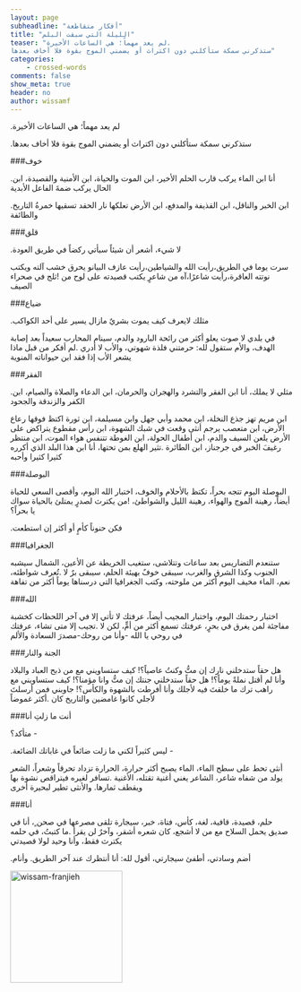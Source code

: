 ```yaml
---
layout: page
subheadline: "أفكار متقاطعة"
title: "الليلة التي سبقت البلم"
teaser: "لم يعد مهماً؛ هي الساعات الأخيرة.
ستذكرني سمكة ستأكلني دون اكتراث أو يضمني الموج بقوة فلا أخاف بعدها"
categories:
    - crossed-words
comments: false
show_meta: true
header: no
author: wissamf
---
```

.لم يعد مهماً؛ هي الساعات الأخيرة

.ستذكرني سمكة ستأكلني دون اكتراث أو يضمني الموج بقوة فلا أخاف بعدها

###خوف

.أنا ابن الماء يركب قارب الحلم الأخير، ابن الموت والحياة، ابن الأمنية والقصيدة، ابن الحال يركب ضمةَ الفاعل الأبدية

.ابن الخبر والناقل، ابن القذيفة والمدفع، ابن الأرض تعلكها نار الحقد تسقيها خمرةُ التاريخ والطائفة

###قلق

.لا شيء، أشعر أن شيئاً سيأتي ركضاً في طريق العودة

سرت يوما في الطريق،رأيت الله والشياطين،رأيت عازف البيانو يحرق خشب آلته ويكتب نوتته العاقرة،رأيت شاعرًا،آه من شاعرٍ يكتب قصيدته على لوح من !ثلج في صحراء الصيف

###ضياع

.مثلك لايعرف كيف يموت بشريٌ مازال يسير على أحد الكواكب

في بلدي لا صوت يعلو أكثر من رائحة البارود والدم، سينام المحارب سعيداً بعد إصابة الهدف، والأم ستقول لله: حرمتني فلذة شهوتي، والأب لا أدري .لم أفكر من قبل ماذا يشعر الأب إذا فقد ابن حيواناته المنوية

###الفقر

.مثلي لا يملك، أنا ابن الفقر والتشرد والهجران والحرمان، ابن الدعاء والصلاة والصيام، ابن الكفر والزندقة والجحود

 ابن مريم تهز جذع النخلة، ابن محمد وأبي جهل وابن مسيلمة، ابن ثورة اكتظ فوقها رعاع الأرض، ابن متعصب يرجم أنثى وقعت في شبك الشهوة، ابن رأس مقطوع يتراكض على الأرض يلعن السيف والدم، ابن أطفال الحولة، ابن الغوطة تتنفس هواء الموت، ابن منتظر رغيفَ الخبر في جرجناز، ابن الطائرة .تثير الهلع بمن تحتها، أنا ابن هذا البلد الذي أكرره كثيرا كثيرا وأحبه

###البوصلة

البوصلة اليوم تتجه بحراً، تكتظ بالأحلام والخوف، اختبار الله اليوم، وأقصى السعي للحياة أيضاً، رهينة الموج والهواء، رهينة الليل والشواطئ، !من يكترث لصدرٍ يمتلئ بالحياة سواك يا بحراً؟

.فكن حنوناً كأمٍ أو أكثر إن استطعت

###الجغرافيا

ستنعدم التضاريس بعد ساعات وتتلاشى، ستغيب الخريطة عن الأعين، الشمال سيشبه الجنوب وكذا الشرق والغرب، سيبقى خوفٌ بهيئة الحلم، سيبقى برٌ لا .تُعرف شواطئه، نعم، الماء مخيف اليوم أكثر من ملوحته، وكتب الجغرافيا التي درسناها يوماً أكثر من تفاهة

###الله

اختبار رحمتك اليوم، واختبار المجيب أيضاً، عرفتك لا تأتي إلا في آخر اللحظات كخشبة مفاجئة لمن يغرق في بحرٍ، عرفتك تسمع أكثر من أمٍّ، لكن لا .تجيب إلا متى تشاء، عرفتك في روحي يا الله -وأنا من روحك-مصدرَ السعادة والألم

###الجنة والنار

هل حقاً ستدخلني نارك إن متُّ وكنتُ عاصياً؟! كيف ستساويني مع من ذبح العباد والبلاد وأنا لم أقتل نملةً يوماً؟! هل حقاً ستدخلني جنتك إن متُّ وانا مؤمنا؟! كيف ستساويني مع راهب ترك ما خلقتَ فيه لأجلك وأنا أفرطت بالشهوة والكأس؟! جاوبني فمن أرسلتَ لأجلي كانوا غامضين والتاريخ كان .أكثر غموضاً

###أنت ما زلتِ أنا

متأكد؟    -

.ليس كثيراً لكني ما زلت ضائعاً في غاباتك الضائعة   -

أنثى تحط على سطح الماء، الماء يصبح أكثر حرارة، الحرارة تزداد تحرقاً وشعراً، الشعر يولد من شفاه شاعر، الشاعر يغني أغنية تقتله، الأغنية .تسافر لغيره فيتراقص نشوة بها ويقطف ثمارها. والأنثى تطير لبحيرة أخرى

###أنا

حلم، قصيدة، قافية، لغة، كأس، فتاة، خبر، سيجارة تلقى مصرعها في صحن ٍ، أنا في صديق يحمل السلاح مع من لا أشجع، كان شعره أشقر، وآخرٌ لن يقرأ .ما كتبتُ، في حلمه يكترث فقط، وأنا وحيد لولا قصيدتي

.أضم وسادتي، أطفئ سيجارتي، أقول لله: أنا أنتظرك عند آخر الطريق. وأنام




<img src="{{ site.url }}/images/wissam-franjieh.jpg" alt="wissam-franjieh" style="width: 200px;"/>
